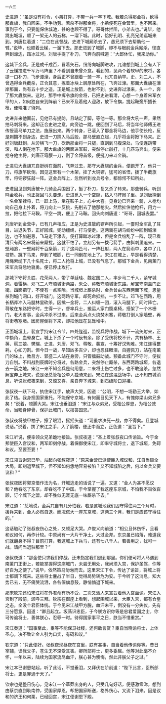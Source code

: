     一六三 

   史进道：“虽是没有将令，小弟打算，不带一兵一卒下城。我若杀得那金将，砍得那纛旗，我自回来，不争功劳。若杀不得那金将，小弟便死在金营里，也不回来。事到于今，只要能保住城池，甚的也顾不得了。哥哥休拦阻，小弟去也。”说毕，他跳出城垣，顺了一架无人的云梯，一溜下城。此时，恰好孔明、孔亮兄弟巡城来到。刘唐拦着道：“二位在此督战，史进下城厢杀去了，愚兄须下去帮助他一臂。”说毕，也顺着云梯，一溜下去。那史进到了城脚，却不与眼前金兵厮杀，径直奔到濠边，踏冰过河。刘唐手提了朴刀，飞奔向前喊道：“大郎休忙，我来助你。”

   这城下金兵，正是成千成百，冒着矢石，纷纷向城脚进攻，兀谁想到城上会有人下了云悌撞进千军万马阵里？不看到自未曾介意。看到的，见两个着软甲的宋将，各提一口朴刀，飞步渡濠，身后正不曾跟着一骑一卒，也兀自纳罕。史、刘二人，不曾遇得金兵截杀，正合其意，拣着冰块上层厚处所在，飞奔过濠。那面大纛旗在濠岸那面，尚有五十步之遥，正是城上放箭，也射不到。史进奔过濠来，头一个，奔了那大纛旗来。这时，那手中挥令旗的金将，已把史进看清，心想一个身着宋军衣甲的人，如何独自来到阵前？已来不及着他人迎敌，放下令旗，提起鞍旁所插长枪，便端准了待刺。

   史进奔来他面前，见他已有提防，且站定了脚，等他一等。那金将大吼一声，果然拍马刺将来。这却正合史进之意，向旁边一跳，便回到了马后，将当年他师傅王进传授滚马单刀之法，施展出来。两个转身，已滚入了那金将马边，他手使长枪，反是剌搠不到身边，史进一刀搠入马后股，那马壁直立起，几乎将金将掀下马来。正好刘唐赶到，从旁横飞一刀，砍断那金将一只腿，直割到马腹深处，马便连跳带滚，和人倒在地下。那大纛旗的两面进军鼓，突然停止敲打，十几匹马奔出，便来抢夺他主将，刘唐正弯腰一刀，割了金将首级，便挺刀来斗金骑。

   史进见大纛旗兀自挺树在面前，飞奔过去，那守大纛旗的金兵，便跑开了。他只一刀，将旗竿砍倒。因见这里有一个木架，挂了大铜锣，猛可的省悟，拨了半截旗竿，将铜锣狂敲一阵。这金兵阵上，忽然听到收兵号令，都惊愕不知所处。

   史进因见到刘唐被十几骑金兵围困了，挺了朴刀，复又杀了转来。那些骑兵，听到鸣金收兵，也正拨回马头要走。史进觅入一个空隙，钻入马阵圈子里。见刘唐搠倒一名金军裨将，已一跃上马，坐在鞍子上，心中大喜。见身边已奔来一骑，人枪均向自己身上扑着，将刀向上一反挑，先削去了他那枪尖。然后扯住他枪杆，用力一拉，把他拉下马鞍。平空一跳，便上了马鞍。回头向刘唐道：“哥哥，回城去罢。”

   刘唐听到金营中，已有几声相应，正是为史进敲的锣声所引起，一霎时全军乱了耳目，进退失节，正好回城，兜动缰绳，打马便走。这两骑在胡马纷纷中回到城濠边，也不加避忌，飞马走下濠去，便打算踏冰过濠，但是金兵纷乱了一阵，现已看清只有两名宋将前来厮扰，这就不怕了。立刻另有一拨弓箭手，由斜刺里追来。一壁厢追，一壁厢将千百条箭，对了这两匹马，一阵狂射，两人在箭雨中，各中了几枝箭。跳下马来，奔到了城脚，已一同倒在地上了。宋江在城上，早是看得清楚，用绳索缒下几十名死士，将二人抢将上城，已没有气息了。那城下金兵，见南薰门宋军兵将恁地骁勇。便已停止攻打。

   那城下守将关胜、花荣两人，带了单廷珪、魏定国二人，率步马二千人，紧守城洞。着雷横、邓飞二人守顺城街两路，朱仝、蒋敬守顺城街东路。解宝守南薰门正街。四面把守，不使有一点空隙。当城垣上厮杀时，金兵曾由东西两面下城，思量杀到城门洞口，好开城门。这两路守军，却死命抵挡，一步不让。邓飞在西路，用长柄斧冲入马腿林里砍杀。因擒一金将，二人纠缠一团，滚入马腿下，同时阵亡。蒋敬在东路把守时，生得一计，督率兵士，搬运人家门窗桌椅，搭架了一个木栅门，老大省事，金兵冲杀不过来。后来金兵点火烧焚木寨，蒋敬打倒人家墙壁，再将街巷塞堵。因房屋倒将下来，却把他压在瓦砾堆中。

   正面城垣上，裴宣手持宋江令节，四处逡巡，监视兵将作战。城下一流矢射来，正中额角，血晕身亡。城上下杀了一个时辰有余，除了受伤将校不计，共有杨林、王英、扈三娘、樊瑞、史进、刘唐、邓飞、蒋敬、裴宣，十筹好汉殉难。宋江连得噩耗，心如刀割。但今日一战，早知凶多吉少，却也忍住眼泪，自握佩刀，站在南薰门的垛上，教吕方、郭盛二人站在身旁，只管擂鼓助战。预备此城门不守时，便拔刀自刎。不料战到辰牌时分将过，各路金兵，突然停止厮杀，东西两路城垣，各退去一箭之地。宋江一来不知金兵是何用意，二来将士伤亡过多，也不敢追杀。忽然解宝奔上城来，说是张总管相公单人独骑来到。宋江在这混战场中，正不知四城消息，听说张叔夜来到，又惊又喜，亲自奔下城来，到石级阶口迎接。

   张叔夜一跃下马，执住宋江手，放声大哭，因道：“公明，不想一场勤王大举，如此了结。我身担国家重托，不能保守京城，有何面目见天下人，有愧你梁山弟兄多矣！”说着，顿脚大哭。宋江也垂泪道：“宋江与众弟兄，受相公厚恩，为相公效命，当粉身碎骨，保护此城门，以报答国恩。”

   张叔夜将战甲袖子，擦了眼泪，摇摇头道：“现虽求决死一战，亦不得矣。且登城说话。”说着，携了宋江之手，入了箭楼，便正中而立，正色道：“圣旨下。”

   宋江听说，便率领众兄弟跪地接旨。张叔夜道：“圣上着张叔夜口传谕旨。今于金邦使臣入宫议和，两军即刻停战。着保御使宋江，即率守城将士，退下城垣，免碍和议。至要至要！”

   宋江领旨谢恩已毕，站起向张叔夜道：“原来金营已派使臣入城议和，江自当顾全大局，即刻退至城下，但不知如何恁地容易被陷？又不知城陷之后，何以金兵又要议和？”

   张叔夜因将郭京借作法为名，开城逃走的话说了一遍。又道：“金人为甚不愿议和？他吞吃了东京，却吞吃不了中国。于今掌握了我这座东京城，不怕我不百依百顾，订个城下之盟，却不胜似无涯无底一味厮杀下去。”

   宋江道：“恁地说，金兵兀自有几分怕我，若是这城池我们固守得住两三个月时，援兵来到，金人必然自退。而况偌大一座东京城，这两三个月，我们是应该守得住的。”

   这话触动了张叔夜伤心之处，又顿足大哭。卢俊义向前道：“相公且休伤怀，且看和议如何，再作计较。中原尚有一大片干净土，大过金邦。东京虽已陷落，难道我们就翻身不得？目前打算，我这城上下兵马，还有七八千人，若善用之，犹可一战。请问当退驻那里？”

   张叔夜道：“那金使只求我们停战，还未指定我们退到那里。你们便可将人马遇到南薰门正街上，若能掌握得这座城门，未尝无用处，我尚须入宫，保护圣驾，你等好自为之便了。”说毕，依然策马匆匆而去。这里宋江下令，传达了谕旨，将城上将士都调下城来。这些将士鏖战了半日，觉得局势转危为安。于今听了这消息，知大势已去，无不痛哭流泪，各各偃旗息鼓，静悄悄退下城来。

   那宋钦宗还怕宋江将在外君命有所不受，二次又派人来宣旨着他入宫面谕。宋江入宫到了殿前，颂呼三拜。钦宗在御座上看到，想起围城以来，大臣入宫，都有仓皇之态，全没个君臣体统。于今见宋江战甲方脱，血汗未干，倒没有一分失仪，先有三分愿意。因道：“卿且起立。坂荡识忠臣，于今朕方识你等是忠君爱国之士，你可传谕将士，善体朕心，忍辱一时。待得国家事平之日，朕当不惜重赏。”

   宋江奏道：“国事至此，臣等不能保卫社稷，还何敢言赏？臣自当晓谕将士，上体圣心，决不致让金人引为口实，有碍和议。”

   钦宗道：“只此便好。张叔夜现昼夜在宫里，朕有甚事，自当着他传谕你等。昔日宰辅，误我父子，苍生无不深受其害。卿所部将士，更多委屈。他等对此毫不介怀，一年以来，陆续为国家流尽血汗，朕心甚为懊悔，然此非朕父子之过。”

   宋江本已谢恩站起，听了此话，不觉垂泪，又拜伏在阶前道：“陛下此言，臣所部将士，更是罪通于天了。”

   钦宗也是整日伤心，见宋江一个草莽出身的人，只受几句好话，便感激零涕，想到由蔡京直到耿南仲，受国家厚恩，却把国家断送，格外伤心，又流下泪来。因是议和的济王和何栗，已经回宫，宋江便谢恩下殿。

